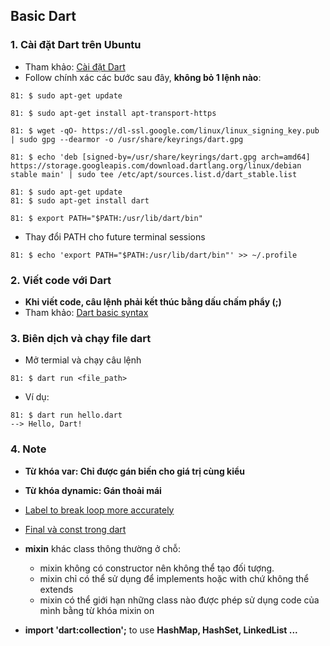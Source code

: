 ## Basic Dart 

### 1. Cài đặt Dart trên Ubuntu 
- Tham khảo: [Cài đặt Dart](https://dart.dev/get-dart)
- Follow chính xác các bước sau đây, **không bỏ 1 lệnh nào**: 
```
81: $ sudo apt-get update

81: $ sudo apt-get install apt-transport-https
 
81: $ wget -qO- https://dl-ssl.google.com/linux/linux_signing_key.pub | sudo gpg --dearmor -o /usr/share/keyrings/dart.gpg
 
81: $ echo 'deb [signed-by=/usr/share/keyrings/dart.gpg arch=amd64] https://storage.googleapis.com/download.dartlang.org/linux/debian stable main' | sudo tee /etc/apt/sources.list.d/dart_stable.list
```

```
81: $ sudo apt-get update
81: $ sudo apt-get install dart
```

```
81: $ export PATH="$PATH:/usr/lib/dart/bin"
```

- Thay đổi PATH cho future terminal sessions
```
81: $ echo 'export PATH="$PATH:/usr/lib/dart/bin"' >> ~/.profile
```

### 2. Viết code với Dart
- **Khi viết code, câu lệnh phải kết thúc bằng dấu chấm phẩy (;)**
- Tham khảo: [Dart basic syntax](https://www.raywenderlich.com/books/dart-apprentice/v1.0/chapters/1-hello-dart)

### 3. Biên dịch và chạy file dart 
- Mở termial và chạy câu lệnh 
```
81: $ dart run <file_path>
```
- Ví dụ: 
```
81: $ dart run hello.dart 
--> Hello, Dart!
```

### 4. Note
- **Từ khóa var: Chỉ được gán biến cho giá trị cùng kiểu**
- **Từ khóa dynamic: Gán thoải mái**
- [Label to break loop more accurately](https://www.tutorialspoint.com/dart_programming/dart_programming_loops.htm)

- [Final và const trong dart](https://linhta.dev/blog/final-va-const-trong-dart/#update)

- **mixin** khác class thông thường ở chỗ:
    - mixin không có constructor nên không thể tạo đối tượng.
    - mixin chỉ có thể sử dụng để implements hoặc with chứ không thể extends
    - mixin có thể giới hạn những class nào được phép sử dụng code của mình bằng từ khóa mixin on

- **import 'dart:collection';** to use **HashMap, HashSet, LinkedList ...**